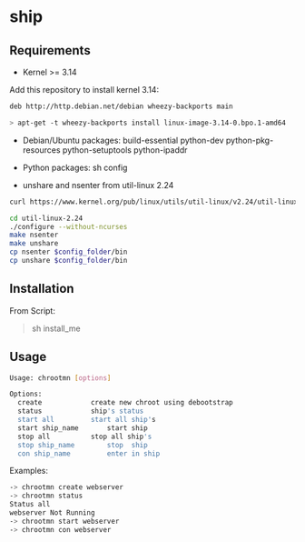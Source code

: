 ship
========

Requirements
------------
- Kernel >= 3.14

Add this repository to install kernel 3.14:

```bash
deb http://http.debian.net/debian wheezy-backports main

> apt-get -t wheezy-backports install linux-image-3.14-0.bpo.1-amd64
```

- Debian/Ubuntu packages:
build-essential python-dev python-pkg-resources python-setuptools python-ipaddr

- Python packages:
sh config

- unshare and nsenter from util-linux 2.24
```bash
curl https://www.kernel.org/pub/linux/utils/util-linux/v2.24/util-linux-2.24.tar.gz | tar -zxf-

cd util-linux-2.24
./configure --without-ncurses
make nsenter
make unshare
cp nsenter $config_folder/bin
cp unshare $config_folder/bin
```

Installation
------------
From Script:
> sh install_me


Usage
-----
```bash
Usage: chrootmn [options]

Options:
  create			create new chroot using debootstrap
  status			ship's status
  start all			start all ship's
  start ship_name		start ship
  stop all			stop all ship's
  stop ship_name		stop  ship
  con ship_name			enter in ship
```

Examples:

```bash
-> chrootmn create webserver
-> chrootmn status
Status all
webserver Not Running
-> chrootmn start webserver
-> chrootmn con webserver
```
